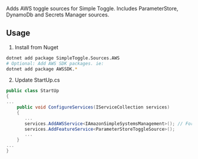 Adds AWS toggle sources for Simple Toggle. Includes ParameterStore, DynamoDb and Secrets Manager sources.

## Usage

1. Install from Nuget
```bash
dotnet add package SimpleToggle.Sources.AWS
# Optional: Add AWS SDK packages. ie:
dotnet add package AWSSDK.*
```

2. Update StartUp.cs
```csharp
public class StartUp
{
...
    public void ConfigureServices(IServiceCollection services)
    {
       ...
       services.AddAWSService<IAmazonSimpleSystemsManagement>(); // For ParameterStore
       services.AddFeatureService<ParameterStoreToggleSource>();
       ...
    }
...
}
```